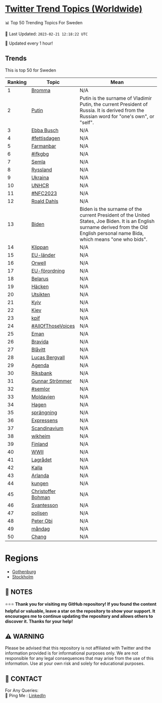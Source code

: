 [Twitter Trend Topics (Worldwide)](https://github.com/ErcinDedeoglu/Twitter-Trend-Topics)
==========


📊 Top 50 Trending Topics For Sweden

📆 Last Updated: `2023-02-21 12:18:22 UTC`

🔧 Updated every 1 hour!


## Trends

This is top 50 for Sweden

| Ranking | Topic | Mean |
| ------- | ------------ | ------------ |
| 1 | [Bromma](http://twitter.com/search?q=Bromma) | N/A |
| 2 | [Putin](http://twitter.com/search?q=Putin) | Putin is the surname of Vladimir Putin, the current President of Russia. It is derived from the Russian word for "one's own", or "self". |
| 3 | [Ebba Busch](http://twitter.com/search?q=Ebba+Busch) | N/A |
| 4 | [#fettisdagen](http://twitter.com/search?q=%23fettisdagen) | N/A |
| 5 | [Farmanbar](http://twitter.com/search?q=Farmanbar) | N/A |
| 6 | [#ifkgbg](http://twitter.com/search?q=%23ifkgbg) | N/A |
| 7 | [Semla](http://twitter.com/search?q=Semla) | N/A |
| 8 | [Ryssland](http://twitter.com/search?q=Ryssland) | N/A |
| 9 | [Ukraina](http://twitter.com/search?q=Ukraina) | N/A |
| 10 | [UNHCR](http://twitter.com/search?q=UNHCR) | N/A |
| 11 | [#NFC2023](http://twitter.com/search?q=%23NFC2023) | N/A |
| 12 | [Roald Dahls](http://twitter.com/search?q=Roald+Dahls) | N/A |
| 13 | [Biden](http://twitter.com/search?q=Biden) | Biden is the surname of the current President of the United States, Joe Biden. It is an English surname derived from the Old English personal name Bida, which means "one who bids". |
| 14 | [Klippan](http://twitter.com/search?q=Klippan) | N/A |
| 15 | [EU-länder](http://twitter.com/search?q=EU-l%c3%a4nder) | N/A |
| 16 | [Orwell](http://twitter.com/search?q=Orwell) | N/A |
| 17 | [EU-förordning](http://twitter.com/search?q=EU-f%c3%b6rordning) | N/A |
| 18 | [Belarus](http://twitter.com/search?q=Belarus) | N/A |
| 19 | [Häcken](http://twitter.com/search?q=H%c3%a4cken) | N/A |
| 20 | [Utsikten](http://twitter.com/search?q=Utsikten) | N/A |
| 21 | [Kyiv](http://twitter.com/search?q=Kyiv) | N/A |
| 22 | [Kiev](http://twitter.com/search?q=Kiev) | N/A |
| 23 | [kpif](http://twitter.com/search?q=kpif) | N/A |
| 24 | [#AllOfThoseVoices](http://twitter.com/search?q=%23AllOfThoseVoices) | N/A |
| 25 | [Eman](http://twitter.com/search?q=Eman) | N/A |
| 26 | [Bravida](http://twitter.com/search?q=Bravida) | N/A |
| 27 | [Blåvitt](http://twitter.com/search?q=Bl%c3%a5vitt) | N/A |
| 28 | [Lucas Bergvall](http://twitter.com/search?q=Lucas+Bergvall) | N/A |
| 29 | [Agenda](http://twitter.com/search?q=Agenda) | N/A |
| 30 | [Riksbank](http://twitter.com/search?q=Riksbank) | N/A |
| 31 | [Gunnar Strömmer](http://twitter.com/search?q=Gunnar+Str%c3%b6mmer) | N/A |
| 32 | [#semlor](http://twitter.com/search?q=%23semlor) | N/A |
| 33 | [Moldavien](http://twitter.com/search?q=Moldavien) | N/A |
| 34 | [Hagen](http://twitter.com/search?q=Hagen) | N/A |
| 35 | [sprängning](http://twitter.com/search?q=spr%c3%a4ngning) | N/A |
| 36 | [Expressens](http://twitter.com/search?q=Expressens) | N/A |
| 37 | [Scandinavium](http://twitter.com/search?q=Scandinavium) | N/A |
| 38 | [wikheim](http://twitter.com/search?q=wikheim) | N/A |
| 39 | [Finland](http://twitter.com/search?q=Finland) | N/A |
| 40 | [WWII](http://twitter.com/search?q=WWII) | N/A |
| 41 | [Lagrådet](http://twitter.com/search?q=Lagr%c3%a5det) | N/A |
| 42 | [Kalla](http://twitter.com/search?q=Kalla) | N/A |
| 43 | [Arlanda](http://twitter.com/search?q=Arlanda) | N/A |
| 44 | [kungen](http://twitter.com/search?q=kungen) | N/A |
| 45 | [Christoffer Bohman](http://twitter.com/search?q=Christoffer+Bohman) | N/A |
| 46 | [Svantesson](http://twitter.com/search?q=Svantesson) | N/A |
| 47 | [polisen](http://twitter.com/search?q=polisen) | N/A |
| 48 | [Peter Obi](http://twitter.com/search?q=Peter+Obi) | N/A |
| 49 | [måndag](http://twitter.com/search?q=m%c3%a5ndag) | N/A |
| 50 | [Chang](http://twitter.com/search?q=Chang) | N/A |



# Regions

* [Gothenburg](</Sweden/Gothenburg.md>)
* [Stockholm](</Sweden/Stockholm.md>)



## 📝 NOTES

⭐⭐⭐ **Thank you for visiting my GitHub repository! If you found the content helpful or valuable, leave a star on the repository to show your support. It encourages me to continue updating the repository and allows others to discover it. Thanks for your help!**


## ⚠️ WARNING

Please be advised that this repository is not affiliated with Twitter and the information provided is for informational purposes only. We are not responsible for any legal consequences that may arise from the use of this information. Use at your own risk and solely for educational purposes.


## 📨 CONTACT

 For Any Queries:  
            🏓 Ping Me : [LinkedIn](https://www.linkedin.com/in/ercindedeoglu/)
